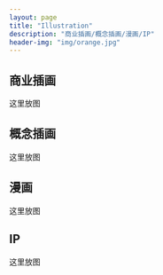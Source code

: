 ```yaml
---
layout: page
title: "Illustration"
description: "商业插画/概念插画/漫画/IP"
header-img: "img/orange.jpg"
---
```


## 商业插画

这里放图

## 概念插画

这里放图

## 漫画

这里放图

## IP

这里放图





<!-- <ul class="listing">
{% for post in site.posts %}
  {% capture y %}{{post.date | date:"%Y"}}{% endcapture %}
  {% if year != y %}
    {% assign year = y %}
    <li class="listing-seperator">{{ y }}</li>
  {% endif %}
  <li class="listing-item">
    <time datetime="{{ post.date | date:"%Y-%m-%d" }}">{{ post.date | date:"%Y-%m-%d" }}</time>
    <a href="{{ post.url }}" title="{{ post.title }}">{{ post.title }}</a>
  </li>
{% endfor %}
</ul> -->
